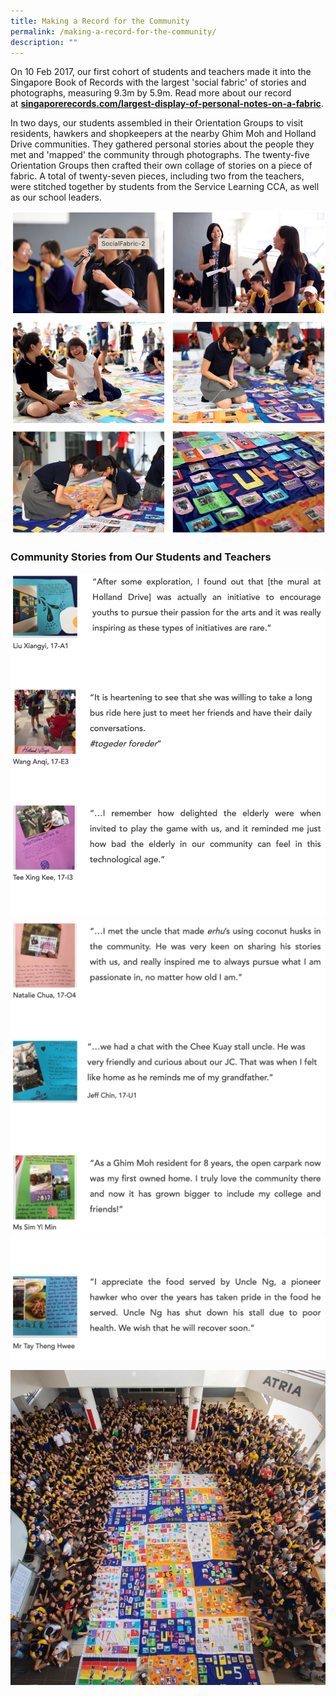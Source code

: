 ```yaml
---
title: Making a Record for the Community
permalink: /making-a-record-for-the-community/
description: ""
---
```

On 10 Feb 2017, our first cohort of students and teachers made it into the Singapore Book of Records with the largest 'social fabric' of stories and photographs, measuring 9.3m by 5.9m. Read more about our record at **[singaporerecords.com/largest-display-of-personal-notes-on-a-fabric](http://singaporerecords.com/largest-display-of-personal-notes-on-a-fabric/)**.

In two days, our students assembled in their Orientation Groups to visit residents, hawkers and shopkeepers at the nearby Ghim Moh and Holland Drive communities. They gathered personal stories about the people they met and 'mapped' the community through photographs. The twenty-five Orientation Groups then crafted their own collage of stories on a piece of fabric. A total of twenty-seven pieces, including two from the teachers, were stitched together by students from the Service Learning CCA, as well as our school leaders.

![](/images/marc-1.png)

### Community Stories from Our Students and Teachers

![](/images/marc-2.png)
![](/images/marc-3.png)
![](/images/marc-4.png)


![](/images/SocialFabric-1.jpeg)